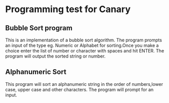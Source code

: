 # Programming test for Canary

## Bubble Sort program

This is an implementation of a bubble sort algorithm. The program prompts an input of the type eg. Numeric or Alphabet for sorting.Once you make a choice enter the list of number or character with spaces and hit ENTER.
The program will output the sorted string or number.

## Alphanumeric Sort

This program will sort an alphanumeric string in the order of numbers,lower case, upper case and other characters. The program will prompt for an input.
